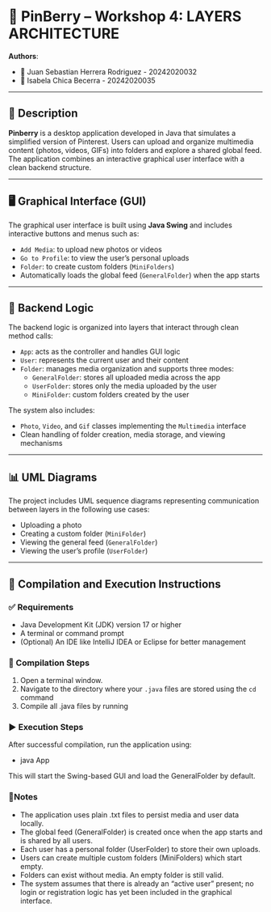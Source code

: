 # 🍓 PinBerry – Workshop 4: LAYERS ARCHITECTURE

**Authors**:  
- 👥 Juan Sebastian Herrera Rodriguez - 20242020032 
- 👥 Isabela Chica Becerra - 20242020035

---

## 📝 Description

**Pinberry** is a desktop application developed in Java that simulates a simplified version of Pinterest. Users can upload and organize multimedia content (photos, videos, GIFs) into folders and explore a shared global feed. The application combines an interactive graphical user interface with a clean backend structure.

---

## 🖥️ Graphical Interface (GUI)

The graphical user interface is built using **Java Swing** and includes interactive buttons and menus such as:

- `Add Media`: to upload new photos or videos
- `Go to Profile`: to view the user’s personal uploads
- `Folder`: to create custom folders (`MiniFolders`)
- Automatically loads the global feed (`GeneralFolder`) when the app starts

---

## 🧠 Backend Logic

The backend logic is organized into layers that interact through clean method calls:

- `App`: acts as the controller and handles GUI logic
- `User`: represents the current user and their content
- `Folder`: manages media organization and supports three modes:
  - `GeneralFolder`: stores all uploaded media across the app
  - `UserFolder`: stores only the media uploaded by the user
  - `MiniFolder`: custom folders created by the user

The system also includes:

- `Photo`, `Video`, and `Gif` classes implementing the `Multimedia` interface
- Clean handling of folder creation, media storage, and viewing mechanisms

---

## 📊 UML Diagrams

The project includes UML sequence diagrams representing communication between layers in the following use cases:

- Uploading a photo
- Creating a custom folder (`MiniFolder`)
- Viewing the general feed (`GeneralFolder`)
- Viewing the user’s profile (`UserFolder`)

---

## 🚀 Compilation and Execution Instructions

### ✅ Requirements

- Java Development Kit (JDK) version 17 or higher
- A terminal or command prompt
- (Optional) An IDE like IntelliJ IDEA or Eclipse for better management

### 🔧 Compilation Steps

1. Open a terminal window.
2. Navigate to the directory where your `.java` files are stored using the `cd` command
3. Compile all .java files by running

### ▶️ Execution Steps
After successful compilation, run the application using:
- java App

This will start the Swing-based GUI and load the GeneralFolder by default.

### 📎Notes
- The application uses plain .txt files to persist media and user data locally.
- The global feed (GeneralFolder) is created once when the app starts and is shared by all users.
- Each user has a personal folder (UserFolder) to store their own uploads.
- Users can create multiple custom folders (MiniFolders) which start empty.
- Folders can exist without media. An empty folder is still valid.
- The system assumes that there is already an “active user” present; no login or registration logic has yet been included in the graphical interface.